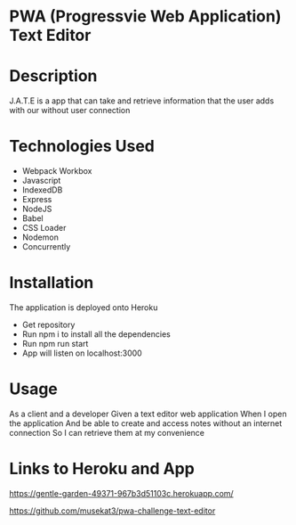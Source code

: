 # PWA (Progressvie Web Application) Text Editor

# Description
J.A.T.E is a app that can take and retrieve information that the user adds with our without user connection 

# Technologies Used
- Webpack Workbox
- Javascript
- IndexedDB
- Express
- NodeJS
- Babel 
- CSS Loader
- Nodemon
- Concurrently 

# Installation
The application is deployed onto Heroku
- Get repository
- Run npm i to install all the dependencies
- Run npm run start
- App will listen on localhost:3000 

# Usage 
As a client and a developer 
Given a text editor web application 
When I open the application 
And be able to create and access notes without an internet connection 
So I can retrieve them at my convenience

# Links to Heroku and App 
https://gentle-garden-49371-967b3d51103c.herokuapp.com/

https://github.com/musekat3/pwa-challenge-text-editor 

